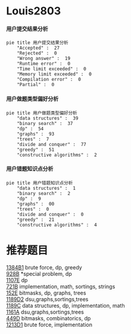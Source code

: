 # Louis2803

<!-- tabs:start -->



#### **用户提交结果分析**

```mermaid
pie title 用户提交结果分析
    "Accepted" :  27
    "Rejected" :  0
    "Wrong answer" :  19
    "Runtime error" :  0
    "Time limit exceeded" :  0
    "Memory limit exceeded" :  0
    "Compilation error" :  0
    "Partial" :  0
```

#### **用户做题类型偏好分析**

```mermaid
pie title 用户做题类型偏好分析
    "data structures" :  39
    "binary search" :  37
    "dp" :  54
    "graphs" :  93
    "trees" :  7
    "divide and conquer" :  77
    "greedy" :  51
    "constructive algorithms" :  2
```
#### **用户错题知识点分析**

```mermaid
pie title 用户错题知识点分析
    "data structures" :  1
    "binary search" :  2
    "dp" :  9
    "graphs" :  00
    "trees" :  0
    "divide and conquer" :  0
    "greedy" :  21
    "constructive algorithms" :  4
```



<!-- tabs:end -->
# 推荐题目
[1384B1](https://codeforces.com/contest/1384B/problem/1)		brute force,
                        dp,
                        greedy		  
[928B](https://codeforces.com/contest/928/problem/B)		*special problem,
                        dp		  
[1107E](https://codeforces.com/contest/1107/problem/E)		dp		  
[721B](https://codeforces.com/contest/721/problem/B)		implementation,
                        math,
                        sortings,
                        strings		  
[152E](https://codeforces.com/contest/152/problem/E)		bitmasks,
                        dp,
                        graphs,
                        trees		  
[1189D2](https://codeforces.com/contest/1189D/problem/2)		dsu,graphs,sortings,trees		  
[1189C](https://codeforces.com/contest/1189/problem/C)		data structures,
                        dp,
                        implementation,
                        math		  
[1161A](https://codeforces.com/contest/1161/problem/A)		dsu,graphs,sortings,trees		  
[449D](https://codeforces.com/contest/449/problem/D)		bitmasks,
                        combinatorics,
                        dp		  
[1213D1](https://codeforces.com/contest/1213D/problem/1)		brute force,
                        implementation		  
